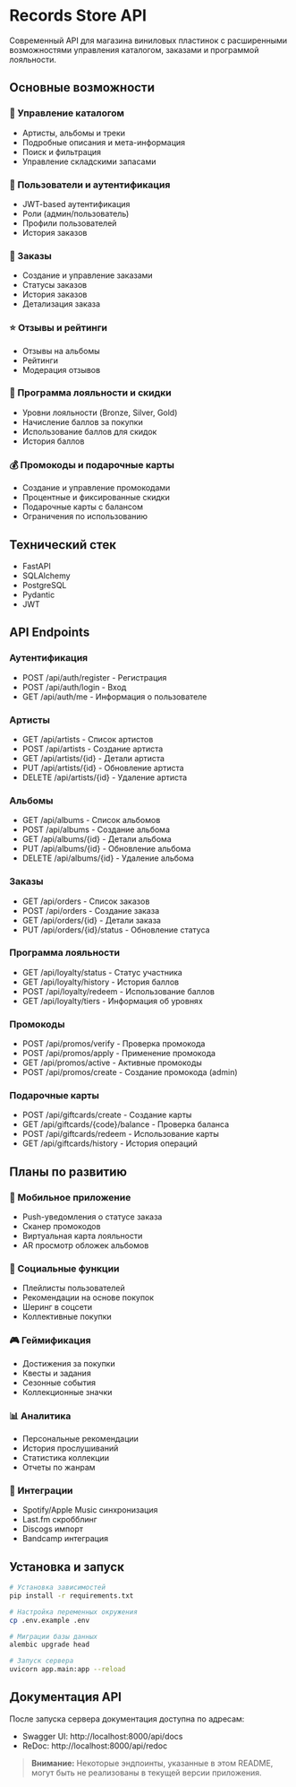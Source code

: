 # Records Store API

Современный API для магазина виниловых пластинок с расширенными возможностями управления каталогом, заказами и программой лояльности.

## Основные возможности

### 🎵 Управление каталогом
- Артисты, альбомы и треки
- Подробные описания и мета-информация
- Поиск и фильтрация
- Управление складскими запасами

### 👤 Пользователи и аутентификация
- JWT-based аутентификация
- Роли (админ/пользователь)
- Профили пользователей
- История заказов

### 🛒 Заказы
- Создание и управление заказами
- Статусы заказов
- История заказов
- Детализация заказа

### ⭐ Отзывы и рейтинги
- Отзывы на альбомы
- Рейтинги
- Модерация отзывов

### 🎁 Программа лояльности и скидки
- Уровни лояльности (Bronze, Silver, Gold)
- Начисление баллов за покупки
- Использование баллов для скидок
- История баллов

### 💰 Промокоды и подарочные карты
- Создание и управление промокодами
- Процентные и фиксированные скидки
- Подарочные карты с балансом
- Ограничения по использованию

## Технический стек

- FastAPI
- SQLAlchemy
- PostgreSQL
- Pydantic
- JWT

## API Endpoints

### Аутентификация
- POST /api/auth/register - Регистрация
- POST /api/auth/login - Вход
- GET /api/auth/me - Информация о пользователе

### Артисты
- GET /api/artists - Список артистов
- POST /api/artists - Создание артиста
- GET /api/artists/{id} - Детали артиста
- PUT /api/artists/{id} - Обновление артиста
- DELETE /api/artists/{id} - Удаление артиста

### Альбомы
- GET /api/albums - Список альбомов
- POST /api/albums - Создание альбома
- GET /api/albums/{id} - Детали альбома
- PUT /api/albums/{id} - Обновление альбома
- DELETE /api/albums/{id} - Удаление альбома

### Заказы
- GET /api/orders - Список заказов
- POST /api/orders - Создание заказа
- GET /api/orders/{id} - Детали заказа
- PUT /api/orders/{id}/status - Обновление статуса

### Программа лояльности
- GET /api/loyalty/status - Статус участника
- GET /api/loyalty/history - История баллов
- POST /api/loyalty/redeem - Использование баллов
- GET /api/loyalty/tiers - Информация об уровнях

### Промокоды
- POST /api/promos/verify - Проверка промокода
- POST /api/promos/apply - Применение промокода
- GET /api/promos/active - Активные промокоды
- POST /api/promos/create - Создание промокода (admin)

### Подарочные карты
- POST /api/giftcards/create - Создание карты
- GET /api/giftcards/{code}/balance - Проверка баланса
- POST /api/giftcards/redeem - Использование карты
- GET /api/giftcards/history - История операций

## Планы по развитию

### 📱 Мобильное приложение
- Push-уведомления о статусе заказа
- Сканер промокодов
- Виртуальная карта лояльности
- AR просмотр обложек альбомов

### 🤝 Социальные функции
- Плейлисты пользователей
- Рекомендации на основе покупок
- Шеринг в соцсети
- Коллективные покупки

### 🎮 Геймификация
- Достижения за покупки
- Квесты и задания
- Сезонные события
- Коллекционные значки

### 📊 Аналитика
- Персональные рекомендации
- История прослушиваний
- Статистика коллекции
- Отчеты по жанрам

### 🎵 Интеграции
- Spotify/Apple Music синхронизация
- Last.fm скробблинг
- Discogs импорт
- Bandcamp интеграция

## Установка и запуск

```bash
# Установка зависимостей
pip install -r requirements.txt

# Настройка переменных окружения
cp .env.example .env

# Миграции базы данных
alembic upgrade head

# Запуск сервера
uvicorn app.main:app --reload
```

## Документация API

После запуска сервера документация доступна по адресам:
- Swagger UI: http://localhost:8000/api/docs
- ReDoc: http://localhost:8000/api/redoc

> **Внимание:** Некоторые эндпоинты, указанные в этом README, могут быть не реализованы в текущей версии приложения.
